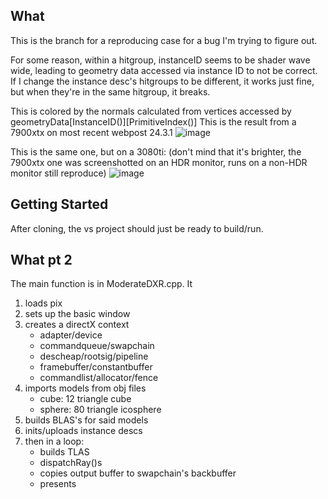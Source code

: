 ## What

This is the branch for a reproducing case for a bug I'm trying to figure out.

For some reason, within a hitgroup, instanceID seems to be shader wave wide, leading to geometry data accessed via instance ID to not be correct. If I change the instance desc's hitgroups to be different, it works just fine, but when they're in the same hitgroup, it breaks.

This is colored by the normals calculated from vertices accessed by geometryData\[InstanceID()\]\[PrimitiveIndex()\]
This is the result from a 7900xtx on most recent webpost 24.3.1
![image](https://github.com/noahwhygodwhy/ModerateDXR/assets/9063267/9f300b8a-bcc3-43db-bc54-93982f9fef81)

This is the same one, but on a 3080ti: (don't mind that it's brighter, the 7900xtx one was screenshotted on an HDR monitor, runs on a non-HDR monitor still reproduce)
![image](https://github.com/noahwhygodwhy/ModerateDXR/assets/9063267/b93e7585-e80d-4642-b78e-e9ac8df30eac)


## Getting Started

After cloning, the vs project should just be ready to build/run.

## What pt 2

The main function is in ModerateDXR.cpp. It 
1. loads pix
2. sets up the basic window
3. creates a directX context
    - adapter/device
    - commandqueue/swapchain
    - descheap/rootsig/pipeline
    - framebuffer/constantbuffer
    - commandlist/allocator/fence
5. imports models from obj files
    - cube:   12 triangle cube
    - sphere: 80 triangle icosphere
7. builds BLAS's for said models
8. inits/uploads instance descs
10. then in a loop:
    - builds TLAS
    - dispatchRay()s
    - copies output buffer to swapchain's backbuffer
    - presents 
